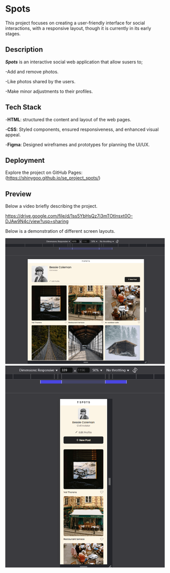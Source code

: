 # Spots

This project focuses on creating a user-friendly interface for social interactions, with a responsive layout, though it is currently in its early stages.

## Description

**_Spots_** is an interactive social web application that allow susers to;

-Add and remove photos.

-Like photos shared by the users.

-Make minor adjustments to their profiles.

## Tech Stack

-**HTML**: structured the content and layout of the web pages.

-**CSS**: Styled components, ensured responsiveness, and enhanced visual appeal.

-**Figma**: Designed wireframes and prototypes for planning the UI/UX.

## Deployment

Explore the project on GitHub Pages: (https://shinygoo.github.io/se_project_spots/)

## Preview

Below a video briefly describing the project.

https://drive.google.com/file/d/1ss5YbHsQz7i3mTOtInsxt0O-DJAw9N4c/view?usp=sharing

Below is a demonstration of different screen layouts.

![demoresponsivescreen](./images/demo/Spots%20responsive%20demo%201-min.png)
![demoresponsivescreen2](./images/demo/Spots%20responsive%20demo%202-min.png)
